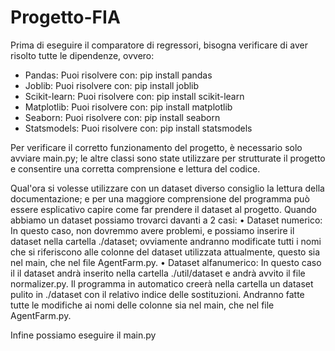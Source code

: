 # Progetto-FIA
Prima di eseguire il comparatore di regressori, bisogna verificare di aver risolto tutte le dipendenze, ovvero:
- Pandas:
  Puoi risolvere con: pip install pandas
- Joblib:
  Puoi risolvere con: pip install joblib
- Scikit-learn:
  Puoi risolvere con: pip install scikit-learn
- Matplotlib:
  Puoi risolvere con: pip install matplotlib
- Seaborn:
  Puoi risolvere con: pip install seaborn
- Statsmodels:
  Puoi risolvere con: pip install statsmodels

Per verificare il corretto funzionamento del progetto, è necessario solo avviare main.py; le altre classi sono state utilizzare per strutturate il progetto e consentire una corretta comprensione e lettura del codice.


Qual'ora si volesse utilizzare con un dataset diverso consiglio la lettura della documentazione; e per una maggiore comprensione del programma può essere esplicativo capire come far prendere il dataset al progetto.
Quando abbiamo un dataset possiamo trovarci davanti a 2 casi:
• Dataset numerico:
  In questo caso, non dovremmo avere problemi, e possiamo inserire il dataset nella cartella ./dataset; ovviamente andranno modificate tutti i nomi che si riferiscono alle colonne del dataset utilizzata attualmente, questo sia nel main, che nel file AgentFarm.py.
• Dataset alfanumerico:
  In questo caso il il dataset andrà inserito nella cartella ./util/dataset e andrà avvito il file normalizer.py. Il programma in automatico creerà nella cartella un dataset pulito in ./dataset con il relativo indice delle sostituzioni. Andranno fatte tutte le modifiche ai nomi delle colonne sia nel main, che nel file AgentFarm.py.

Infine possiamo eseguire il main.py

